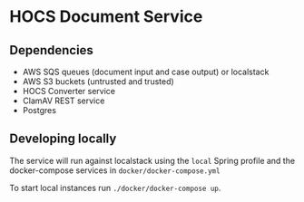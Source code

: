 # HOCS Document Service

## Dependencies
 - AWS SQS queues (document input and case output) or localstack
 - AWS S3 buckets (untrusted and trusted)
 - HOCS Converter service 
 - ClamAV REST service
 - Postgres 
 
 ## Developing locally
 
 The service will run against localstack using the `local` Spring profile and the docker-compose services in `docker/docker-compose.yml`
 
 To start local instances run `./docker/docker-compose up`.
 
 
